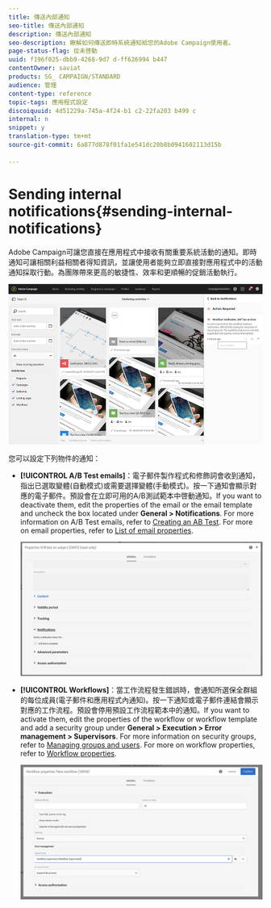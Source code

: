 ```yaml
---
title: 傳送內部通知
seo-title: 傳送內部通知
description: 傳送內部通知
seo-description: 瞭解如何傳送即時系統通知給您的Adobe Campaign使用者。
page-status-flag: 從未啓動
uuid: f196f025-dbb9-4268-9d7 d-ff626994 b447
contentOwner: saviat
products: SG_ CAMPAIGN/STANDARD
audience: 管理
content-type: reference
topic-tags: 應用程式設定
discoiquuid: 4d51229a-745a-4f24-b1 c2-22fa203 b499 c
internal: n
snippet: y
translation-type: tm+mt
source-git-commit: 6a877d878f01fa1e541dc20b8b0941602113d15b

---
```



# Sending internal notifications{#sending-internal-notifications}

Adobe Campaign可讓您直接在應用程式中接收有關重要系統活動的通知。即時通知可讓相關利益相關者得知資訊，並讓使用者能夠立即直接對應用程式中的活動通知採取行動。為團隊帶來更高的敏捷性、效率和更順暢的促銷活動執行。

![](assets/pulse_3.png)

您可以設定下列物件的通知：

* **[!UICONTROL A/B Test emails]**：電子郵件製作程式和修飾詞會收到通知，指出已選取變體(自動模式)或需要選擇變體(手動模式)。按一下通知會顯示對應的電子郵件。預設會在立即可用的A/B測試範本中啓動通知。If you want to deactivate them, edit the properties of the email or the email template and uncheck the box located under **General &gt; Notifications**. For more information on A/B Test emails, refer to [Creating an AB Test](../../channels/using/designing-an-a-b-test-email.md). For more on email properties, refer to [List of email properties](../../administration/using/configuring-email-channel.md#list-of-email-properties).

   ![](assets/pulse_2.png)

* **[!UICONTROL Workflows]**：當工作流程發生錯誤時，會通知所選保全群組的每位成員(電子郵件和應用程式內通知)。按一下通知或電子郵件連結會顯示對應的工作流程。預設會停用預設工作流程範本中的通知。If you want to activate them, edit the properties of the workflow or workflow template and add a security group under **General &gt; Execution &gt; Error management &gt; Supervisors**. For more information on security groups, refer to [Managing groups and users](../../administration/using/managing-groups-and-users.md). For more on workflow properties, refer to [Workflow properties](../../automating/using/executing-a-workflow.md#workflow-properties).

   ![](assets/pulse_1.png)

